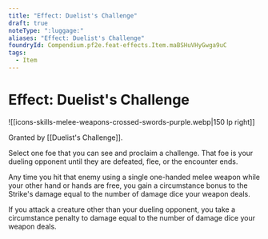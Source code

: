 ```yaml
---
title: "Effect: Duelist's Challenge"
draft: true
noteType: ":luggage:"
aliases: "Effect: Duelist's Challenge"
foundryId: Compendium.pf2e.feat-effects.Item.maBSHuVHyGwga9uC
tags:
  - Item
---
```


# Effect: Duelist's Challenge
![[icons-skills-melee-weapons-crossed-swords-purple.webp|150 lp right]]

Granted by [[Duelist's Challenge]].

Select one foe that you can see and proclaim a challenge. That foe is your dueling opponent until they are defeated, flee, or the encounter ends.

Any time you hit that enemy using a single one-handed melee weapon while your other hand or hands are free, you gain a circumstance bonus to the Strike's damage equal to the number of damage dice your weapon deals.

If you attack a creature other than your dueling opponent, you take a circumstance penalty to damage equal to the number of damage dice your weapon deals.
